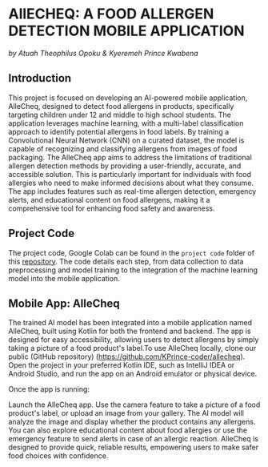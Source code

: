 # AllECHEQ: A FOOD ALLERGEN DETECTION MOBILE APPLICATION
*by Atuah Theophilus Opoku & Kyeremeh Prince Kwabena*


## Introduction
This project is focused on developing an AI-powered mobile application, AlleCheq, designed to detect food allergens in products, specifically targeting children under 12 and middle to high school students. The application leverages machine learning, with a multi-label classification approach to identify potential allergens in food labels. By training a Convolutional Neural Network (CNN) on a curated dataset, the model is capable of recognizing and classifying allergens from images of food packaging.
The AlleCheq app aims to address the limitations of traditional allergen detection methods by providing a user-friendly, accurate, and accessible solution. This is particularly important for individuals with food allergies who need to make informed decisions about what they consume. The app includes features such as real-time allergen detection, emergency alerts, and educational content on food allergens, making it a comprehensive tool for enhancing food safety and awareness.
## Project Code
The project code, Google Colab can be found in the `project code` folder of this [repository](https://github.com/KPrince-coder/allecheq). The code details each step, from data collection to data preprocessing and model training to the integration of the machine learning model into the mobile application.

## Mobile App: AlleCheq

The trained AI model has been integrated into a mobile application named AlleCheq, built using Kotlin for both the frontend and backend. The app is designed for easy accessibility, allowing users to detect allergens by simply taking a picture of a food product's label.To use AlleCheq locally, clone our public (GitHub repository) (https://github.com/KPrince-coder/allecheq). Open the project in your preferred Kotlin IDE, such as IntelliJ IDEA or Android Studio, and run the app on an Android emulator or physical device.

Once the app is running:

Launch the AlleCheq app.
Use the camera feature to take a picture of a food product's label, or upload an image from your gallery.
The AI model will analyze the image and display whether the product contains any allergens.
You can also explore educational content about food allergies or use the emergency feature to send alerts in case of an allergic reaction.
AlleCheq is designed to provide quick, reliable results, empowering users to make safer food choices with confidence.
